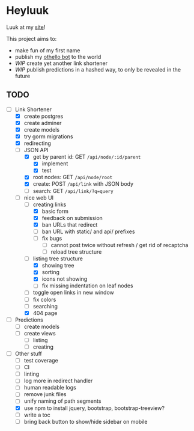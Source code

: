 
# Heyluuk

Luuk at my [site](https://heylu.uk/)!

This project aims to:
* make fun of my first name
* publish my [othello bot](https://heylu.uk/at/dots) to the world
* _WIP_ create yet another link shortener
* _WIP_ publish predictions in a hashed way, to only be revealed in the future


## TODO

- [ ] Link Shortener
    - [x] create postgres
    - [x] create adminer
    - [x] create models
    - [x] try gorm migrations
    - [x] redirecting
    - [ ] JSON API
        - [x] get by parent id: GET `/api/node/:id/parent`
            - [x] implement
            - [x] test
        - [x] root nodes: GET `/api/node/root`
        - [x] create: POST `/api/link` with JSON body
        - [ ] search: GET `/api/link/?q=query`
    - [ ] nice web UI
        - [ ] creating links
            - [x] basic form
            - [x] feedback on submission
            - [x] ban URLs that redirect
            - [ ] ban URL with static/ and api/ prefixes
            - [ ] fix bugs
                - [ ] cannot post twice without refresh / get rid of recaptcha
                - [ ] reload tree structure
        - [ ] listing tree structure
            - [x] showing tree
            - [x] sorting
            - [x] icons not showing
            - [ ] fix missing indentation on leaf nodes
        - [ ] toggle open links in new window
        - [ ] fix colors
        - [ ] searching
        - [x] 404 page

- [ ] Predictions
    - [ ] create models
    - [ ] create views
        - [ ] listing
        - [ ] creating

- [ ] Other stuff
    - [ ] test coverage
    - [ ] CI
    - [ ] linting
    - [ ] log more in redirect handler
    - [ ] human readable logs
    - [ ] remove junk files
    - [ ] unify naming of path segments
    - [x] use npm to install jquery, bootstrap, bootstrap-treeview?
    - [ ] write a toc
    - [ ] bring back button to show/hide sidebar on mobile